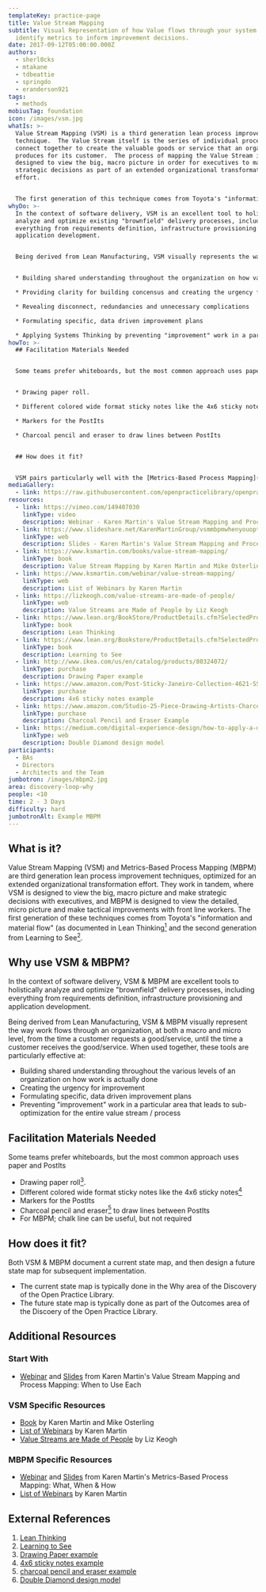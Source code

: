 ```yaml
---
templateKey: practice-page
title: Value Stream Mapping
subtitle: Visual Representation of how Value flows through your system and
  identify metrics to inform improvement decisions.
date: 2017-09-12T05:00:00.000Z
authors:
  - sherl0cks
  - mtakane
  - tdbeattie
  - springdo
  - eranderson921
tags:
  - methods
mobiusTag: foundation
icon: /images/vsm.jpg
whatIs: >-
  Value Stream Mapping (VSM) is a third generation lean process improvement
  technique.  The Value Stream itself is the series of individual processes that
  connect together to create the valuable goods or service that an organization
  produces for its customer.  The process of mapping the Value Stream is
  designed to view the big, macro picture in order for executives to make
  strategic decisions as part of an extended organizational transformation
  effort.


  The first generation of this technique comes from Toyota's "information and material flow", as documented in Lean Thinking and the second generation from "Learning to See".
whyDo: >-
  In the context of software delivery, VSM is an excellent tool to holistically
  analyze and optimize existing "brownfield" delivery processes, including
  everything from requirements definition, infrastructure provisioning and
  application development.


  Being derived from Lean Manufacturing, VSM visually represents the way value flows through an organization from the time a customer requests a good/service, until the time a customer receives the good/service. This practice can be particularly effective at:


  * Building shared understanding throughout the organization on how value is actually provided 

  * Providing clarity for building concensus and creating the urgency for improvement

  * Revealing disconnect, redundancies and unnecessary complications

  * Formulating specific, data driven improvement plans

  * Applying Systems Thinking by preventing "improvement" work in a particular area that leads to sub-optimization for the entire value stream / process.
howTo: >-
  ## Facilitation Materials Needed


  Some teams prefer whiteboards, but the most common approach uses paper and PostIts


  * Drawing paper roll.

  * Different colored wide format sticky notes like the 4x6 sticky notes

  * Markers for the PostIts

  * Charcoal pencil and eraser to draw lines between PostIts


  ## How does it fit?


  VSM pairs particularly well with the [Metrics-Based Process Mapping](https://openpracticelibrary.com/practice/metrics-based-process-mapping/) (MBPM) practice.  Used together, VSM represents the flow of value through a system at a macro level in order to make strategic improvements whereas MBPM represents the micro lower-level flow in order to make tactical improvements.
mediaGallery:
  - link: https://raw.githubusercontent.com/openpracticelibrary/openpracticelibrary/master/static/images/vsm.jpg
resources:
  - link: https://vimeo.com/149407030
    linkType: video
    description: Webinar - Karen Martin's Value Stream Mapping and Process Mapping
  - link: https://www.slideshare.net/KarenMartinGroup/vsmmbpmwhenyouoptforeach
    linkType: web
    description: Slides - Karen Martin's Value Stream Mapping and Process Mapping
  - link: https://www.ksmartin.com/books/value-stream-mapping/
    linkType: book
    description: Value Stream Mapping by Karen Martin and Mike Osterling
  - link: https://www.ksmartin.com/webinar/value-stream-mapping/
    linkType: web
    description: List of Webinars by Karen Martin
  - link: https://lizkeogh.com/value-streams-are-made-of-people/
    linkType: web
    description: Value Streams are Made of People by Liz Keogh
  - link: https://www.lean.org/BookStore/ProductDetails.cfm?SelectedProductID=88
    linkType: book
    description: Lean Thinking
  - link: https://www.lean.org/Bookstore/ProductDetails.cfm?SelectedProductId=9
    linkType: book
    description: Learning to See
  - link: http://www.ikea.com/us/en/catalog/products/80324072/
    linkType: purchase
    description: Drawing Paper example
  - link: https://www.amazon.com/Post-Sticky-Janeiro-Collection-4621-SSAU/dp/B001UXFT70
    linkType: purchase
    description: 4x6 sticky notes example
  - link: https://www.amazon.com/Studio-25-Piece-Drawing-Artists-Charcoal/dp/1441310207
    linkType: purchase
    description: Charcoal Pencil and Eraser Example
  - link: https://medium.com/digital-experience-design/how-to-apply-a-design-thinking-hcd-ux-or-any-creative-process-from-scratch-b8786efbf812
    linkType: web
    description: Double Diamond design model
participants:
  - BAs
  - Directors
  - Architects and the Team
jumbotron: /images/mbpm2.jpg
area: discovery-loop-why
people: <10
time: 2 - 3 Days
difficulty: hard
jumbotronAlt: Example MBPM
---
```

## What is it?

Value Stream Mapping (VSM) and Metrics-Based Process Mapping (MBPM) are third generation lean process improvement techniques, optimized for an extended organizational transformation effort. They work in tandem, where VSM is designed to view the big, macro picture and make strategic decisions with executives, and MBPM is designed to view the detailed, micro picture and make tactical improvements with front line workers. The first generation of these techniques comes from Toyota's "information and material flow" (as documented in Lean Thinking[<sup>1</sup>](#footnote-1) and the second generation from Learning to See[<sup>2</sup>](#footnote-2).

## Why use VSM & MBPM?

In the context of software delivery, VSM & MBPM are excellent tools to holistically analyze and optimize "brownfield" delivery processes, including everything from requirements definition, infrastructure provisioning and application development.

Being derived from Lean Manufacturing, VSM & MBPM visually represent the way work flows through an organization, at both a macro and micro level, from the time a customer requests a good/service, until the time a customer receives the good/service. When used together, these tools are particularly effective at:

- Building shared understanding throughout the various levels of an organization on how work is actually done
- Creating the urgency for improvement
- Formulating specific, data driven improvement plans
- Preventing "improvement" work in a particular area that leads to sub-optimization for the entire value stream / process

## Facilitation Materials Needed

Some teams prefer whiteboards, but the most common approach uses paper and PostIts

- Drawing paper roll[<sup>3</sup>](#footnote-3).
- Different colored wide format sticky notes like the 4x6 sticky notes[<sup>4</sup>](#footnote-4)
- Markers for the PostIts
- Charcoal pencil and eraser[<sup>5</sup>](#footnote-5) to draw lines between PostIts
- For MBPM; chalk line can be useful, but not required

## How does it fit?

Both VSM & MBPM document a current state map, and then design a future state map for subsequent implementation.

- The current state map is typically done in the Why area of the Discovery of the Open Practice Library.
- The future state map is typically done as part of the Outcomes area of the Discoery of the Open Practice Library.

## Additional Resources

### Start With

- [Webinar](https://vimeo.com/149407030) and [Slides](https://www.slideshare.net/KarenMartinGroup/vsmmbpmwhenyouoptforeach) from Karen Martin's Value Stream Mapping and Process Mapping: When to Use Each

### VSM Specific Resources

- [Book](https://www.ksmartin.com/books/value-stream-mapping/) by Karen Martin and Mike Osterling
- [List of Webinars](https://www.ksmartin.com/webinar/value-stream-mapping/) by Karen Martin
- [Value Streams are Made of People](https://lizkeogh.com/value-streams-are-made-of-people/) by Liz Keogh

### MBPM Specific Resources

- [Webinar](https://vimeo.com/54601924) and [Slides](https://www.slideshare.net/KarenMartinGroup/metricsbased-process-mapping-what-when-how) from Karen Martin's Metrics-Based Process Mapping: What, When & How
- [List of Webinars](https://www.ksmartin.com/webinar/metrics-based-process-mapping/) by Karen Martin

## External References

1. <a name="footnote-1"></a>[Lean Thinking](https://www.lean.org/BookStore/ProductDetails.cfm?SelectedProductID=88)
2. <a name="footnote-2"></a>[Learning to See](https://www.lean.org/Bookstore/ProductDetails.cfm?SelectedProductId=9)
3. <a name="footnote-3"></a>[Drawing Paper example](http://www.ikea.com/us/en/catalog/products/80324072/)
4. <a name="footnote-4"></a>[4x6 sticky notes example](https://www.amazon.com/Post-Sticky-Janeiro-Collection-4621-SSAU/dp/B001UXFT70)
5. <a name="footnote-5"></a>[charcoal pencil and eraser example](https://www.amazon.com/Studio-25-Piece-Drawing-Artists-Charcoal/dp/1441310207)
6. <a name="footnote-6"></a>[Double Diamond design model](https://medium.com/digital-experience-design/how-to-apply-a-design-thinking-hcd-ux-or-any-creative-process-from-scratch-b8786efbf812)
